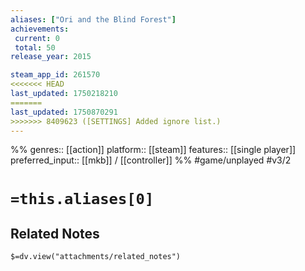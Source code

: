 ```yaml
---
aliases: ["Ori and the Blind Forest"]
achievements:
 current: 0
 total: 50
release_year: 2015

steam_app_id: 261570
<<<<<<< HEAD
last_updated: 1750218210
=======
last_updated: 1750870291
>>>>>>> 8409623 ([SETTINGS] Added ignore list.)
---
```

%%
genres:: [[action]]
platform:: [[steam]]
features:: [[single player]]
preferred_input:: [[mkb]] / [[controller]]
%%
#game/unplayed
#v3/2

# `=this.aliases[0]`
## Related Notes
`$=dv.view("attachments/related_notes")`
